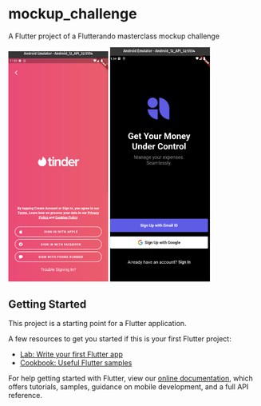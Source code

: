 # mockup_challenge

A Flutter project of a Flutterando masterclass mockup challenge

<p float="left">
  <img src="screenshot/screenshot-tinder.png" width="200">
  <img src="screenshot/screenshot-under-control.png" width="200">
</p>


## Getting Started

This project is a starting point for a Flutter application.

A few resources to get you started if this is your first Flutter project:

- [Lab: Write your first Flutter app](https://flutter.dev/docs/get-started/codelab)
- [Cookbook: Useful Flutter samples](https://flutter.dev/docs/cookbook)

For help getting started with Flutter, view our
[online documentation](https://flutter.dev/docs), which offers tutorials,
samples, guidance on mobile development, and a full API reference.
